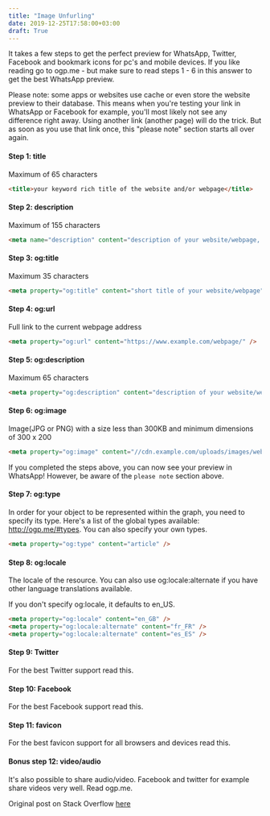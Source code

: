```yaml
---
title: "Image Unfurling"
date: 2019-12-25T17:58:00+03:00
draft: True
---
```


It takes a few steps to get the perfect preview for WhatsApp, Twitter, Facebook and bookmark icons for pc's and mobile devices. If you like reading go to ogp.me - but make sure to read steps 1 - 6 in this answer to get the best WhatsApp preview.

Please note: some apps or websites use cache or even store the website preview to their database. This means when you're testing your link in WhatsApp or Facebook for example, you'll most likely not see any difference right away. Using another link (another page) will do the trick. But as soon as you use that link once, this "please note" section starts all over again.

#### Step 1: title

Maximum of 65 characters

```html
<title>your keyword rich title of the website and/or webpage</title>
```
#### Step 2: description
Maximum of 155 characters

```html
<meta name="description" content="description of your website/webpage, make sure you use keywords!">
```
#### Step 3: og:title
Maximum 35 characters

```html
<meta property="og:title" content="short title of your website/webpage" />
```
#### Step 4: og:url
Full link to the current webpage address

```html
<meta property="og:url" content="https://www.example.com/webpage/" />
```

#### Step 5: og:description
Maximum 65 characters

```html
<meta property="og:description" content="description of your website/webpage">
```
#### Step 6: og:image
Image(JPG or PNG) with a size less than 300KB and minimum dimensions of 300 x 200

```html
<meta property="og:image" content="//cdn.example.com/uploads/images/webpage_300x200.png">
```

If you completed the steps above, you can now see your preview in WhatsApp! However, be aware of the ```please note``` section above.

#### Step 7: og:type
In order for your object to be represented within the graph, you need to specify its type. Here's a list of the global types available: http://ogp.me/#types. You can also specify your own types.

```html
<meta property="og:type" content="article" />
```

#### Step 8: og:locale

The locale of the resource. You can also use og:locale:alternate if you have other language translations available.

If you don't specify og:locale, it defaults to en_US.

```html
<meta property="og:locale" content="en_GB" />
<meta property="og:locale:alternate" content="fr_FR" />
<meta property="og:locale:alternate" content="es_ES" />
```
#### Step 9: Twitter

For the best Twitter support read this.

#### Step 10: Facebook

For the best Facebook support read this.

#### Step 11: favicon

For the best favicon support for all browsers and devices read this.

#### Bonus step 12: video/audio

It's also possible to share audio/video. Facebook and twitter for example share videos very well. Read ogp.me.

Original post on Stack Overflow [here](https://stackoverflow.com/a/43154489/7281451)